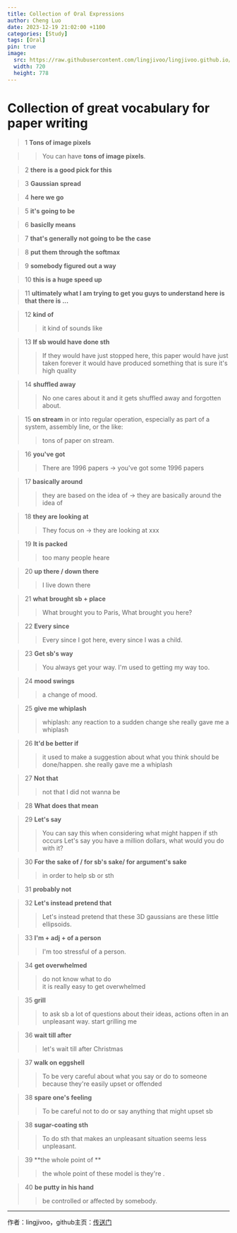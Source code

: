 ```yaml
---
title: Collection of Oral Expressions
author: Cheng Luo
date: 2023-12-19 21:02:00 +1100
categories: [Study]
tags: [Oral]
pin: true
image:
  src: https://raw.githubusercontent.com/lingjivoo/lingjivoo.github.io/master/_posts/2023-12-19-Collection-of-Oral-Expressions.assets/cover.png
  width: 720
  height: 778
---
```




# Collection of great vocabulary for paper writing


> 1 **Tons of image pixels**

>> You can have **tons of image pixels**.


 
> 2 **there is a good pick for this**

> 3 **Gaussian spread**


> 4 **here we go**

> 5 **it's going to be**

> 6 **basiclly means**

> 7 **that's generally not going to be the case**


> 8 **put them through the softmax**


> 9 **somebody figured out a way**


> 10 **this is a huge speed up**


> 11 **ultimately what I am trying to get you guys to understand here is that there is ...**

> 12 **kind of**
>> it kind of sounds like


> 13 **If sb would have done sth**
>> If they would have just stopped here, this paper would have just taken forever it would have produced something that is sure it's high quality


> 14 **shuffled away**
>> No one cares about it and it gets shuffled away and forgotten about.

> 15 **on stream**
> in or into regular operation, especially as part of a system, assembly line, or the like:
>> tons of paper on stream.

> 16 **you've got** 
>> There are 1996 papers -> you've got some 1996 papers

> 17 **basically around** 
>> they are based on the idea of  -> they are basically around the idea of 

> 18 **they are looking at** 
>> They focus on -> they are looking at xxx

> 19 **It is packed** 
>> too many people heare

> 20 **up there / down there** 
>> I live down there

> 21 **what brought sb + place** 
>> What brought you to Paris, What brought you here?

> 22 **Every since** 
>> Every since I got here, every since I was a child.

> 23 **Get sb's way**
>> You always get your way. I'm used to getting my way too. 

> 24 **mood swings**
>> a change of mood.

> 25 **give me whiplash**
>> whiplash: any reaction to a sudden change
>> she really gave me a whiplash

> 26 **It'd be better if**
>> it used to make a suggestion about what you think should be done/happen.
>> she really gave me a whiplash


> 27 **Not that**
>> not that I did not wanna be 

> 28 **What does that mean**

> 29 **Let's say**
>> You can say this when considering what might happen if sth occurs
>> Let's say you have a million dollars, what would you do with it?

> 30 **For the sake of / for sb's sake/ for argument's sake**
>> in order to help sb or sth

> 31 **probably not**


> 32 **Let's instead pretend that**
>>  Let's instead pretend that these 3D gaussians are these little ellipsoids.


> 33 **I'm + adj + of a person**
>> I'm too stressful of a person.


> 34 **get overwhelmed**
>> do not know what to do  
>> it is really easy to get overwhelmed


> 35 **grill**
>> to ask sb a lot of questions about their ideas, actions often in an unpleasant way.
>> start grilling me

> 36 **wait till after**
>> let's wait till after Christmas

> 37 **walk on eggshell**
>> To be very careful about what you say or do to someone because they're easily upset or offended

> 38 **spare one's feeling**
>> To be careful not to do or say anything that might upset sb

> 38 **sugar-coating sth**
>> To do sth that makes an unpleasant situation seems less unpleasant.

> 39 **the whole point of **
>> the whole point of these model is they're .




> 40 **be putty in his hand**
>> be controlled or affected by somebody.




---

作者：lingjivoo，github主页：[传送门](https://github.com/lingjivoo)

